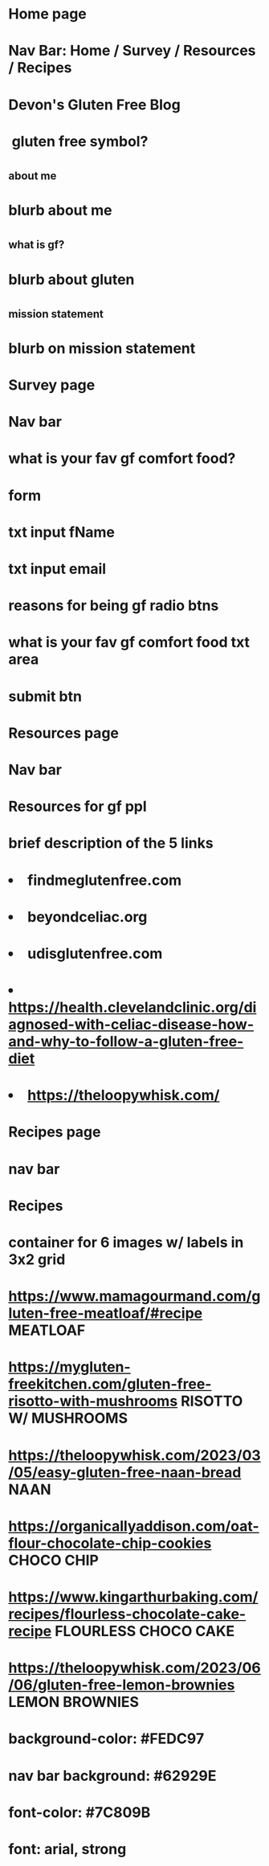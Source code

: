 # Home page
# Nav Bar: Home / Survey / Resources / Recipes
# <h1> Devon's Gluten Free Blog
# <img> gluten free symbol?
# <h2> about me
# <p> blurb about me
# <h2> what is gf?
# <p> blurb about gluten
# <h2> mission statement
# <p> blurb on mission statement

# Survey page
# Nav bar
# <h1> what is your fav gf comfort food?
# form
# txt input fName
# txt input email
# reasons for being gf radio btns <celiac> <gluten intolerance> <preference>
# what is your fav gf comfort food txt area
# submit btn

# Resources page
# Nav bar
# <h1> Resources for gf ppl
# <p> brief description of the 5 links
# <ul>
# <li> findmeglutenfree.com
# <li> beyondceliac.org
# <li> udisglutenfree.com
# <li> https://health.clevelandclinic.org/diagnosed-with-celiac-disease-how-and-why-to-follow-a-gluten-free-diet
# <li> https://theloopywhisk.com/

# Recipes page
# nav bar
# <h1> Recipes
# <div> container for 6 images w/ labels in 3x2 grid
# https://www.mamagourmand.com/gluten-free-meatloaf/#recipe  MEATLOAF
# https://mygluten-freekitchen.com/gluten-free-risotto-with-mushrooms  RISOTTO W/ MUSHROOMS
# https://theloopywhisk.com/2023/03/05/easy-gluten-free-naan-bread  NAAN
# https://organicallyaddison.com/oat-flour-chocolate-chip-cookies   CHOCO CHIP
# https://www.kingarthurbaking.com/recipes/flourless-chocolate-cake-recipe   FLOURLESS CHOCO CAKE
# https://theloopywhisk.com/2023/06/06/gluten-free-lemon-brownies    LEMON BROWNIES


# background-color: #FEDC97
# nav bar background: #62929E
# font-color: #7C809B
# font: arial, strong
